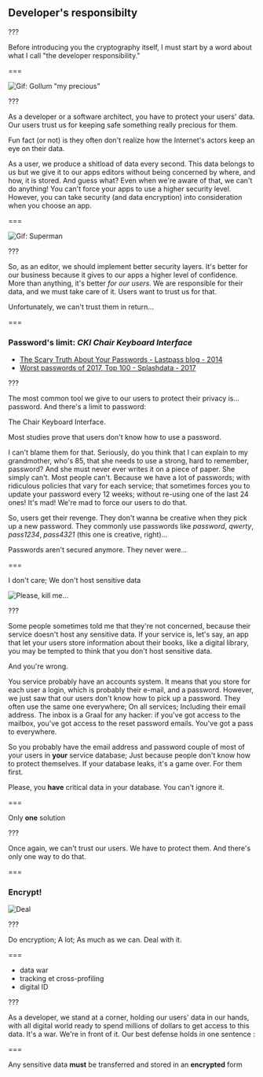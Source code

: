 <!-- { section^1: data-breadcrumb="Developer's responsibility" } -->

<!-- { .interleaf } -->
## Developer's responsibilty

???

Before introducing you the cryptography itself, I must start by a word about what I call "the developer responsibility."

===

![Gif: Gollum "my precious"]()

???

As a developer or a software architect, you have to protect your users' data. Our users trust us for keeping safe something really precious for them.

Fun fact (or not) is they often don't realize how the Internet's actors keep an eye on their data.

As a user, we produce a shitload of data every second. This data belongs to us but we give it to our apps editors without being concerned by where, and how, it is stored. And guess what? Even when we're aware of that, we can't do anything! You can't force your apps to use a higher security level. However, you can take security (and data encryption) into consideration when you choose an app.

===

![Gif: Superman]()

???

So, as an editor, we should implement better security layers. It's better for our business because it gives to our apps a higher level of confidence. More than anything, it's better _for our users_. We are responsible for their data, and we must take care of it. Users want to trust us for that.

Unfortunately, we can't trust them in return...

===

### Password's limit: _CKI_ <!-- { .fragment .fade-out data-fragment-id="1" } --> _Chair Keyboard Interface_ <!-- { .fragment .fade-in data-fragment-id="1" } -->

- [The Scary Truth About Your Passwords - Lastpass blog - 2014][1]
- [Worst passwords of 2017, Top 100 - Splashdata - 2017][2]
<!-- { ul: .linkrolls } -->

???

The most common tool we give to our users to protect their privacy is... password. And there's a limit to password:

The Chair Keyboard Interface.

Most studies prove that users don't know how to use a password.

I can't blame them for that. Seriously, do you think that I can explain to my grandmother, who's 85, that she needs to use a strong, hard to remember, password? And she must never ever writes it on a piece of paper. She simply can't. Most people can't. Because we have a lot of passwords; with ridiculous policies that vary for each service; that sometimes forces you to update your password every 12 weeks; without re-using one of the last 24 ones! It's mad! We're mad to force our users to do that.

So, users get their revenge. They don't wanna be creative when they pick up a new password. They commonly use passwords like _password_, _qwerty_, _pass1234_, _pass4321_ (this one is creative, right)...

Passwords aren't secured anymore. They never were...

===

I don't care; We don't host sensitive data

![Please, kill me...]()

???

Some people sometimes told me that they're not concerned, because their service doesn't host any sensitive data. If your service is, let's say, an app that let your users store information about their books, like a digital library, you may be tempted to think that you don't host sensitive data.

And you're wrong.

You service probably have an accounts system. It means that you store for each user a login, which is probably their e-mail, and a password. However, we just saw that our users don't know how to pick up a password. They often use the same one everywhere; On all services; Including their email address. The inbox is a Graal for any hacker: if you've got access to the mailbox, you've got access to the reset password emails. You've got a pass to everywhere.

So you probably have the email address and password couple of most of your users in **your** service database; Just because people don't know how to protect themselves. If your database leaks, it's a game over. For them first.

Please, you **have** critical data in your database. You can't ignore it.

===

Only **one** solution

???

Once again, we can't trust our users. We have to protect them. And there's only one way to do that.

===

### Encrypt!

![Deal](https://talks.m4dz.net/crypto-pour-les-devs/deal-with-it.gif)

???

Do encryption; A lot; As much as we can. Deal with it.

===

- data war
- tracking et cross-profiling
- digital ID

???

As a developer, we stand at a corner, holding our users' data in our hands, with all digital world ready to spend millions of dollars to get access to this data. It's a war. We're in front of it. Our best defense holds in one sentence :

===

Any sensitive data **must** be transferred and stored in an **encrypted** form


[1]: https://blog.lastpass.com/2014/09/the-scary-truth-about-your-passwords-an-analysis-of-the-gmail-leak.html/
[2]: https://13639-presscdn-0-80-pagely.netdna-ssl.com/wp-content/uploads/2017/12/Top-100-Worst-Passwords-of-2017a.pdf
